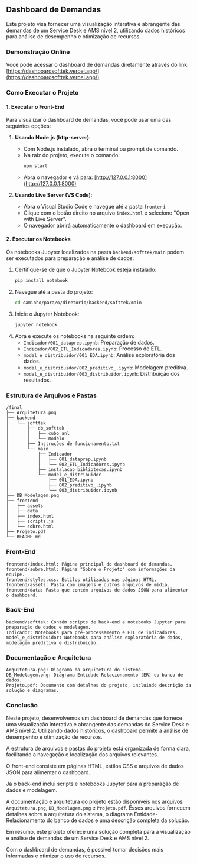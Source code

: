 
## Dashboard de Demandas

Este projeto visa fornecer uma visualização interativa e abrangente das demandas de um Service Desk e AMS nível 2, utilizando dados históricos para análise de desempenho e otimização de recursos.

### Demonstração Online

Você pode acessar o dashboard de demandas diretamente através do link: 
[https://dashboardsofttek.vercel.app/](https://dashboardsofttek.vercel.app/)

### Como Executar o Projeto

#### 1. Executar o Front-End

Para visualizar o dashboard de demandas, você pode usar uma das seguintes opções:

1. **Usando Node.js (http-server)**:
   - Com Node.js instalado, abra o terminal ou prompt de comando.
   - Na raiz do projeto, execute o comando:
     ```bash
     npm start
     ```
   - Abra o navegador e vá para:
      [http://127.0.0.1:8000](http://127.0.0.1:8000)


2. **Usando Live Server (VS Code)**:
   - Abra o Visual Studio Code e navegue até a pasta `frontend`.
   - Clique com o botão direito no arquivo `index.html` e selecione "Open with Live Server".
   - O navegador abrirá automaticamente o dashboard em execução.


#### 2. Executar os Notebooks

Os notebooks Jupyter localizados na pasta `backend/softtek/main` podem ser executados para preparação e análise de dados:

1. Certifique-se de que o Jupyter Notebook esteja instalado:
   ```bash
   pip install notebook
   ```
2. Navegue até a pasta do projeto:
   ```bash
   cd caminho/para/o/diretorio/backend/softtek/main
   ```
3. Inicie o Jupyter Notebook:
   ```bash
   jupyter notebook
   ```
4. Abra e execute os notebooks na seguinte ordem:
   - `Indicador/001_dataprep.ipynb`: Preparação de dados.
   - `Indicador/002_ETL_Indicadores.ipynb`: Processo de ETL.
   - `model_e_distribuidor/001_EDA.ipynb`: Análise exploratória dos dados.
   - `model_e_distribuidor/002_preditivo_.ipynb`: Modelagem preditiva.
   - `model_e_distribuidor/003_distribuidor.ipynb`: Distribuição dos resultados.


### Estrutura de Arquivos e Pastas

```
/final
├── Arquitetura.png
├── backend
│   └── softtek
│       ├── db_softtek
│       │   ├── cubo_anl
│       │   └── modelo
│       ├── Instruções de funcionamento.txt
│       └── main
│           ├── Indicador
│           │   ├── 001_dataprep.ipynb
│           │   └── 002_ETL_Indicadores.ipynb
│           ├── instalacao_bibliotecas.ipynb
│           └── model_e_distribuidor
│               ├── 001_EDA.ipynb
│               ├── 002_preditivo_.ipynb
│               └── 003_distribuidor.ipynb
├── DB_Modelagem.png
├── frontend
│   ├── assets
│   ├── data
│   ├── index.html
│   ├── scripts.js
│   └── sobre.html
├── Projeto.pdf
└── README.md
```

### Front-End

```
frontend/index.html: Página principal do dashboard de demandas.
frontend/sobre.html: Página "Sobre o Projeto" com informações da equipe.
frontend/styles.css: Estilos utilizados nas páginas HTML.
frontend/assets: Pasta com imagens e outros arquivos de mídia.
frontend/data: Pasta que contém arquivos de dados JSON para alimentar o dashboard.
```

### Back-End

```
backend/softtek: Contém scripts de back-end e notebooks Jupyter para preparação de dados e modelagem.
Indicador: Notebooks para pré-processamento e ETL de indicadores.
model_e_distribuidor: Notebooks para análise exploratória de dados, modelagem preditiva e distribuição.
```

### Documentação e Arquitetura

```
Arquitetura.png: Diagrama da arquitetura do sistema.
DB_Modelagem.png: Diagrama Entidade-Relacionamento (ER) do banco de dados.
Projeto.pdf: Documento com detalhes do projeto, incluindo descrição da solução e diagramas.
```

### Conclusão

Neste projeto, desenvolvemos um dashboard de demandas que fornece uma visualização interativa e abrangente das demandas do Service Desk e AMS nível 2. Utilizando dados históricos, o dashboard permite a análise de desempenho e otimização de recursos.

A estrutura de arquivos e pastas do projeto está organizada de forma clara, facilitando a navegação e localização dos arquivos relevantes. 

O front-end consiste em páginas HTML, estilos CSS e arquivos de dados JSON para alimentar o dashboard. 

Já o back-end inclui scripts e notebooks Jupyter para a preparação de dados e modelagem.

A documentação e arquitetura do projeto estão disponíveis nos arquivos `Arquitetura.png`, `DB_Modelagem.png` e `Projeto.pdf`. Esses arquivos fornecem detalhes sobre a arquitetura do sistema, o diagrama Entidade-Relacionamento do banco de dados e uma descrição completa da solução.

Em resumo, este projeto oferece uma solução completa para a visualização e análise de demandas de um Service Desk e AMS nível 2. 

Com o dashboard de demandas, é possível tomar decisões mais informadas e otimizar o uso de recursos.